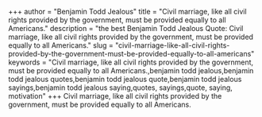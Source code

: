 +++
author = "Benjamin Todd Jealous"
title = "Civil marriage, like all civil rights provided by the government, must be provided equally to all Americans."
description = "the best Benjamin Todd Jealous Quote: Civil marriage, like all civil rights provided by the government, must be provided equally to all Americans."
slug = "civil-marriage-like-all-civil-rights-provided-by-the-government-must-be-provided-equally-to-all-americans"
keywords = "Civil marriage, like all civil rights provided by the government, must be provided equally to all Americans.,benjamin todd jealous,benjamin todd jealous quotes,benjamin todd jealous quote,benjamin todd jealous sayings,benjamin todd jealous saying,quotes, sayings,quote, saying, motivation"
+++
Civil marriage, like all civil rights provided by the government, must be provided equally to all Americans.
